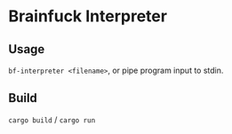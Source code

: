 # Brainfuck Interpreter
## Usage
`bf-interpreter <filename>`, or pipe program input to stdin.
## Build
`cargo build` / `cargo run`